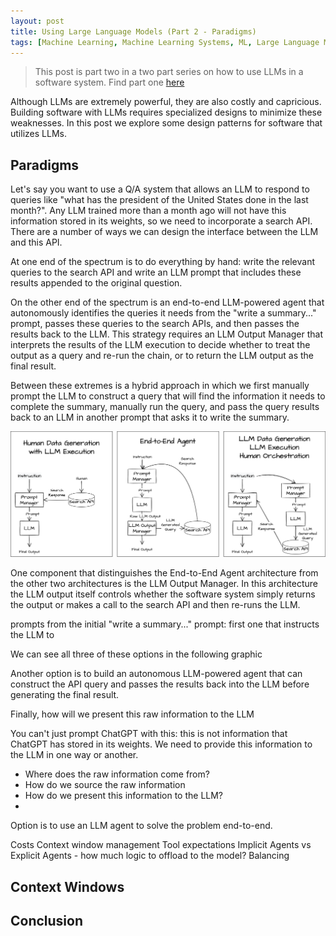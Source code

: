 ```yaml
---
layout: post
title: Using Large Language Models (Part 2 - Paradigms)
tags: [Machine Learning, Machine Learning Systems, ML, Large Language Models, GPT]
---
```

<script> 
  (function(i,s,o,g,r,a,m){i['GoogleAnalyticsObject']=r;i[r]=i[r]||function(){
  (i[r].q=i[r].q||[]).push(arguments)},i[r].l=1*new Date();a=s.createElement(o),
  m=s.getElementsByTagName(o)[0];a.async=1;a.src=g;m.parentNode.insertBefore(a,m)
  })(window,document,'script','https://www.google-analytics.com/analytics.js','ga');

  ga('create', 'UA-82391879-1', 'auto');
  ga('send', 'pageview');

</script>


> This post is part two in a two part series on how to use LLMs in a software system. Find part one [here](https://danshiebler.com/2023-05-12-large-language-models-part-1) 

Although LLMs are extremely powerful, they are also costly and capricious. Building software with LLMs requires specialized designs to minimize these weaknesses. In this post we explore some design patterns for software that utilizes LLMs.

## Paradigms

<!-- One of the first things that jumps out when using large language models to solve problems is how many design decisions we need to make. 
 -->

Let's say you want to use a Q/A system that allows an LLM to respond to queries like "what has the president of the United States done in the last month?". Any LLM trained more than a month ago will not have this information stored in its weights, so we need to incorporate a search API. There are a number of ways we can design the interface between the LLM and this API.

At one end of the spectrum is to do everything by hand: write the relevant queries to the search API and write an LLM prompt that includes these results appended to the original question.

On the other end of the spectrum is an end-to-end LLM-powered agent that autonomously identifies the queries it needs from the "write a summary..." prompt, passes these queries to the search APIs, and then passes the results back to the LLM. This strategy requires an LLM Output Manager that interprets the results of the LLM execution to decide whether to treat the output as a query and re-run the chain, or to return the LLM output as the final result.

Between these extremes is a hybrid approach in which we first manually prompt the LLM to construct a query that will find the information it needs to complete the summary, manually run the query, and pass the query results back to an LLM in another prompt that asks it to write the summary.

![Three options for LLMs](/img/LLMsTextSketch-Agents.drawio.png)

One component that distinguishes the End-to-End Agent architecture from the other two architectures is the LLM Output Manager. In this architecture the LLM output itself controls whether the software system simply returns the output or makes a call to the search API and then re-runs the LLM.


 prompts from the initial "write a summary..." prompt: first one that instructs the LLM to

We can see all three of these options in the following graphic




 Another option is to build an autonomous LLM-powered agent that can construct the API query and passes the results back into the LLM before generating the final result. 

Finally, how will we present this raw information to the LLM

You can't just prompt ChatGPT with this: this is not information that ChatGPT has stored in its weights. We need to provide this information to the LLM in one way or another.

- Where does the raw information come from? 
- How do we source the raw information
- How do we present this information to the LLM?
- 



Option is to use an LLM agent to solve the problem end-to-end. 



Costs
Context window management
Tool expectations
Implicit Agents vs Explicit Agents
	- how much logic to offload to the model?
Balancing


## Context Windows



## Conclusion













